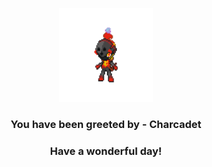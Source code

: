 <p align="center">
    <img src="https://raw.githubusercontent.com/PokeAPI/sprites/master/sprites/pokemon/935.png" width="150" height="150">
</p>
<h3 align="center">You have been greeted by - <b>Charcadet</b></h3>
<h3 align="center">Have a wonderful day!</h3>
